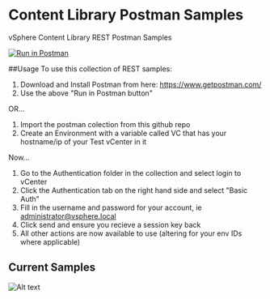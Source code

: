 # Content Library Postman Samples
vSphere Content Library REST Postman Samples

[![Run in Postman](https://run.pstmn.io/button.svg)](https://app.getpostman.com/run-collection/ce29c785b475a743ea28#?env%5BTest_vCenter%5D=W3sia2V5IjoidmMiLCJ2YWx1ZSI6InZjLm15ZG9tYWluLmNvbSIsInR5cGUiOiJ0ZXh0IiwiZW5hYmxlZCI6dHJ1ZX1d)

##Usage
To use this collection of REST samples:

1.  Download and Install Postman from here: https://www.getpostman.com/
2.  Use the above "Run in Postman button"

OR...

1.  Import the postman colection from this github repo
2.  Create an Environment with a variable called VC that has your hostname/ip of your Test vCenter in it

Now...

1.  Go to the Authentication folder in the collection and select login to vCenter
2.  Click the Authentication tab on the right hand side and select "Basic Auth"
3.  Fill in the username and password for your account, ie administrator@vsphere.local
4.  Click send and ensure you recieve a session key back
5.  All other actions are now available to use (altering for your env IDs where applicable)

## Current Samples

![Alt text](https://raw.githubusercontent.com/alanrenouf/Content-Library-Postman-Samples/master/Collection_Sample.JPG "Samples")


